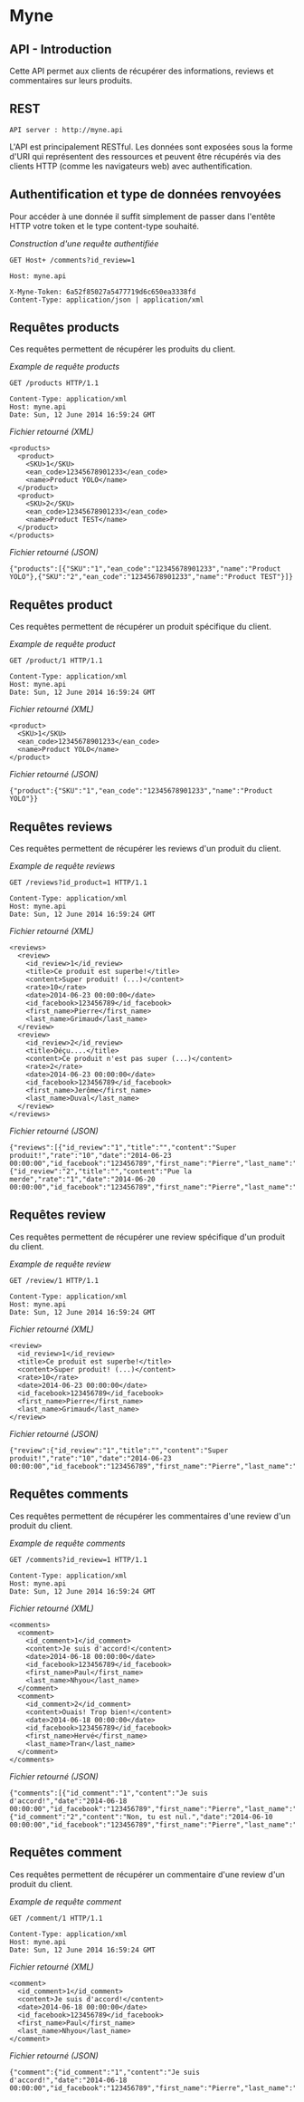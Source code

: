 # Myne
	
## API - Introduction

Cette API permet aux clients de récupérer des informations, reviews et commentaires sur leurs produits.

## REST

    API server : http://myne.api

L'API est principalement RESTful. Les données sont exposées sous la forme d'URI qui représentent des ressources et peuvent être récupérés via des clients HTTP (comme les navigateurs web) avec authentification.

## Authentification et type de données renvoyées

Pour accéder à une donnée il suffit simplement de passer dans l'entête HTTP votre token et le type content-type souhaité.

*Construction d'une requête authentifiée*

    GET Host+ /comments?id_review=1
    
    Host: myne.api
    
    X-Myne-Token: 6a52f85027a5477719d6c650ea3338fd
    Content-Type: application/json | application/xml 

## Requêtes products

Ces requêtes permettent de récupérer les produits du client.

*Example de requête products* 

    GET /products HTTP/1.1
    
    Content-Type: application/xml 
    Host: myne.api
    Date: Sun, 12 June 2014 16:59:24 GMT

*Fichier retourné (XML)*

    <products>
      <product>
        <SKU>1</SKU>
        <ean_code>12345678901233</ean_code>
        <name>Product YOLO</name>
      </product>
      <product>
        <SKU>2</SKU>
        <ean_code>12345678901233</ean_code>
        <name>Product TEST</name>
      </product>
    </products>

*Fichier retourné (JSON)*

    {"products":[{"SKU":"1","ean_code":"12345678901233","name":"Product YOLO"},{"SKU":"2","ean_code":"12345678901233","name":"Product TEST"}]}

## Requêtes product

Ces requêtes permettent de récupérer un produit spécifique du client.

*Example de requête product* 

    GET /product/1 HTTP/1.1
    
    Content-Type: application/xml 
    Host: myne.api
    Date: Sun, 12 June 2014 16:59:24 GMT

*Fichier retourné (XML)*

    
    <product>
      <SKU>1</SKU>
      <ean_code>12345678901233</ean_code>
      <name>Product YOLO</name>
    </product>

*Fichier retourné (JSON)*

    {"product":{"SKU":"1","ean_code":"12345678901233","name":"Product YOLO"}}

## Requêtes reviews

Ces requêtes permettent de récupérer les reviews d'un produit du client.

*Example de requête reviews* 

    GET /reviews?id_product=1 HTTP/1.1
    
    Content-Type: application/xml 
    Host: myne.api
    Date: Sun, 12 June 2014 16:59:24 GMT

*Fichier retourné (XML)*

    <reviews>
      <review>
        <id_review>1</id_review>
        <title>Ce produit est superbe!</title>
        <content>Super produit! (...)</content>
        <rate>10</rate>
        <date>2014-06-23 00:00:00</date>
        <id_facebook>123456789</id_facebook>
        <first_name>Pierre</first_name>
        <last_name>Grimaud</last_name>
      </review>
      <review>
        <id_review>2</id_review>
        <title>Déçu....</title>
        <content>Ce produit n'est pas super (...)</content>
        <rate>2</rate>
        <date>2014-06-23 00:00:00</date>
        <id_facebook>123456789</id_facebook>
        <first_name>Jerôme</first_name>
        <last_name>Duval</last_name>
      </review>
    </reviews>

*Fichier retourné (JSON)*

    {"reviews":[{"id_review":"1","title":"","content":"Super produit!","rate":"10","date":"2014-06-23 00:00:00","id_facebook":"123456789","first_name":"Pierre","last_name":"Grimaud"},{"id_review":"2","title":"","content":"Pue la merde","rate":"1","date":"2014-06-20 00:00:00","id_facebook":"123456789","first_name":"Pierre","last_name":"Grimaud"}]}

## Requêtes review

Ces requêtes permettent de récupérer une review spécifique d'un produit du client.

*Example de requête review* 

    GET /review/1 HTTP/1.1
    
    Content-Type: application/xml 
    Host: myne.api
    Date: Sun, 12 June 2014 16:59:24 GMT

*Fichier retourné (XML)*
 
    <review>
      <id_review>1</id_review>
      <title>Ce produit est superbe!</title>
      <content>Super produit! (...)</content>
      <rate>10</rate>
      <date>2014-06-23 00:00:00</date>
      <id_facebook>123456789</id_facebook>
      <first_name>Pierre</first_name>
      <last_name>Grimaud</last_name>
    </review>

*Fichier retourné (JSON)*

    {"review":{"id_review":"1","title":"","content":"Super produit!","rate":"10","date":"2014-06-23 00:00:00","id_facebook":"123456789","first_name":"Pierre","last_name":"Grimaud"}}

## Requêtes comments

Ces requêtes permettent de récupérer les commentaires d'une review d'un produit du client.

*Example de requête comments* 

    GET /comments?id_review=1 HTTP/1.1
    
    Content-Type: application/xml 
    Host: myne.api
    Date: Sun, 12 June 2014 16:59:24 GMT

*Fichier retourné (XML)*

    <comments>
      <comment>
        <id_comment>1</id_comment>
        <content>Je suis d'accord!</content>
        <date>2014-06-18 00:00:00</date>
        <id_facebook>123456789</id_facebook>
        <first_name>Paul</first_name>
        <last_name>Nhyou</last_name>
      </comment>
      <comment>
        <id_comment>2</id_comment>
        <content>Ouais! Trop bien!</content>
        <date>2014-06-18 00:00:00</date>
        <id_facebook>123456789</id_facebook>
        <first_name>Hervé</first_name>
        <last_name>Tran</last_name>
      </comment>
    </comments>

*Fichier retourné (JSON)*

    {"comments":[{"id_comment":"1","content":"Je suis d'accord!","date":"2014-06-18 00:00:00","id_facebook":"123456789","first_name":"Pierre","last_name":"Grimaud"},{"id_comment":"2","content":"Non, tu est nul.","date":"2014-06-10 00:00:00","id_facebook":"123456789","first_name":"Pierre","last_name":"Grimaud"}]}


## Requêtes comment

Ces requêtes permettent de récupérer un commentaire d'une review d'un produit du client.

*Example de requête comment* 

    GET /comment/1 HTTP/1.1
    
    Content-Type: application/xml 
    Host: myne.api
    Date: Sun, 12 June 2014 16:59:24 GMT

*Fichier retourné (XML)*

    <comment>
      <id_comment>1</id_comment>
      <content>Je suis d'accord!</content>
      <date>2014-06-18 00:00:00</date>
      <id_facebook>123456789</id_facebook>
      <first_name>Paul</first_name>
      <last_name>Nhyou</last_name>
    </comment>

*Fichier retourné (JSON)*

    {"comment":{"id_comment":"1","content":"Je suis d'accord!","date":"2014-06-18 00:00:00","id_facebook":"123456789","first_name":"Pierre","last_name":"Grimaud"}}
